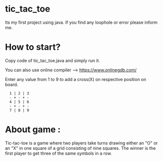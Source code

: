 # tic_tac_toe
  Its my first project using java. 
  If you find any loophole or error please inform me.
  
  
  # How to start?

  Copy code of tic_tac_toe.java and simply run it.

  You can also use online compiler --> https://www.onlinegdb.com/
  
  Enter any value from 1 to 9 to add a cross(X) on respective position on board.
     
      1 | 2 | 3
      - + - + - 
      4 | 5 | 6
      - + - + - 
      7 | 8 | 9 


# About game :

  Tic-tac-toe is a game where two players take turns drawing either an "O" or an "X" in one square of a grid consisting of nine squares. The winner is the first player to get three of the same symbols in a row.
